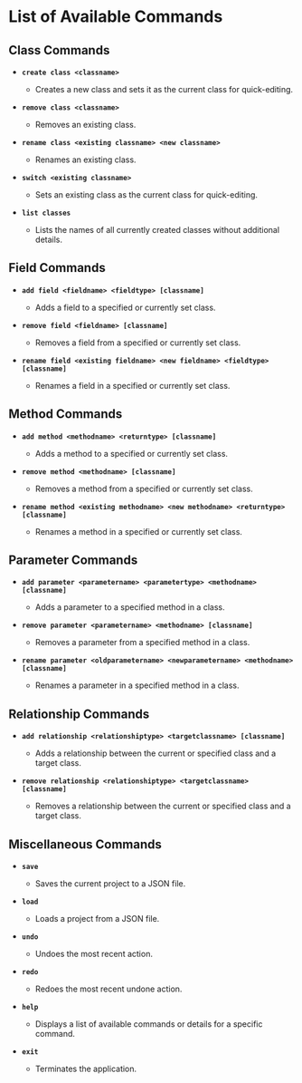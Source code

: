 # List of Available Commands

## Class Commands
- **`create class <classname>`**
    - Creates a new class and sets it as the current class for quick-editing.

- **`remove class <classname>`**
    - Removes an existing class.

- **`rename class <existing classname> <new classname>`**
    - Renames an existing class.

- **`switch <existing classname>`**
    - Sets an existing class as the current class for quick-editing.

- **`list classes`**
    - Lists the names of all currently created classes without additional details.

## Field Commands
- **`add field <fieldname> <fieldtype> [classname]`**
    - Adds a field to a specified or currently set class.

- **`remove field <fieldname> [classname]`**
    - Removes a field from a specified or currently set class.

- **`rename field <existing fieldname> <new fieldname> <fieldtype> [classname]`**
    - Renames a field in a specified or currently set class.

## Method Commands
- **`add method <methodname> <returntype> [classname]`**
    - Adds a method to a specified or currently set class.

- **`remove method <methodname> [classname]`**
    - Removes a method from a specified or currently set class.

- **`rename method <existing methodname> <new methodname> <returntype> [classname]`**
    - Renames a method in a specified or currently set class.

## Parameter Commands
- **`add parameter <parametername> <parametertype> <methodname> [classname]`**
    - Adds a parameter to a specified method in a class.

- **`remove parameter <parametername> <methodname> [classname]`**
    - Removes a parameter from a specified method in a class.

- **`rename parameter <oldparametername> <newparametername> <methodname> [classname]`**
    - Renames a parameter in a specified method in a class.

## Relationship Commands
- **`add relationship <relationshiptype> <targetclassname> [classname]`**
    - Adds a relationship between the current or specified class and a target class.

- **`remove relationship <relationshiptype> <targetclassname> [classname]`**
    - Removes a relationship between the current or specified class and a target class.

## Miscellaneous Commands
- **`save`**
    - Saves the current project to a JSON file.

- **`load`**
    - Loads a project from a JSON file.

- **`undo`**
    - Undoes the most recent action.

- **`redo`**
    - Redoes the most recent undone action.

- **`help`**
    - Displays a list of available commands or details for a specific command.

- **`exit`**
    - Terminates the application.
